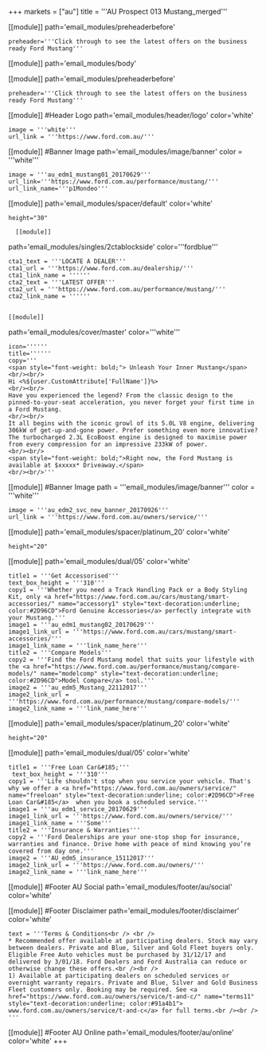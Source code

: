 +++
markets = ["au"]
title = '''AU Prospect 013 Mustang_merged'''


[[module]]
path='email_modules/preheaderbefore'

	preheader='''Click through to see the latest offers on the business ready Ford Mustang'''

[[module]]
path='email_modules/body'

[[module]]
path='email_modules/preheaderbefore'

	preheader='''Click through to see the latest offers on the business ready Ford Mustang'''
    
[[module]] #Header Logo
path='email_modules/header/logo'
color='white'

	image = '''white'''
	url_link = '''https://www.ford.com.au/'''


[[module]] #Banner Image
path='email_modules/image/banner'
color = '''white'''

	image = '''au_edm1_mustang01_20170629'''
    url_link='''https://www.ford.com.au/performance/mustang/'''
	url_link_name='''p1Mondeo'''
   
   [[module]]
path='email_modules/spacer/default'
color='white'

	height="30"
    
      [[module]]
path='email_modules/singles/2ctablockside'
color='''fordblue'''

	cta1_text = '''LOCATE A DEALER'''
	cta1_url = '''https://www.ford.com.au/dealership/'''
	cta1_link_name = ''''''
	cta2_text = '''LATEST OFFER'''
	cta2_url = '''https://www.ford.com.au/performance/mustang/'''
	cta2_link_name = ''''''


	[[module]]
path='email_modules/cover/master'
color='''white'''

	icon=''''''
	title=''''''
	copy='''
    <span style="font-weight: bold;"> Unleash Your Inner Mustang</span>
    <br/><br/>
    Hi <%${user.CustomAttribute['FullName']}%>
    <br/><br/>
    Have you experienced the legend? From the classic design to the pinned-to-your-seat acceleration, you never forget your first time in a Ford Mustang.
    <br/><br/>
    It all begins with the iconic growl of its 5.0L V8 engine, delivering 306kW of get-up-and-gone power. Prefer something even more innovative? The turbocharged 2.3L EcoBoost engine is designed to maximise power from every compression for an impressive 233kW of power.
    <br/><br/> 
    <span style="font-weight: bold;">Right now, the Ford Mustang is available at $xxxxx* Driveaway.</span> 
    <br/><br/>'''


[[module]] #Banner Image
path = '''email_modules/image/banner'''
color = '''white'''

	image = '''au_edm2_svc_new_banner_20170926'''
	url_link = '''https://www.ford.com.au/owners/service/'''
   
   
[[module]]
path='email_modules/spacer/platinum_20'
color='white'

	height="20"
    
  [[module]]
path='email_modules/dual/05'
color='white'

    title1 = '''Get Accessorised'''
    text_box_height = '''310'''
	copy1 = '''Whether you need a Track Handling Pack or a Body Styling Kit, only <a href="https://www.ford.com.au/cars/mustang/smart-accessories/" name="accessory1" style="text-decoration:underline; color:#2D96CD">Ford Genuine Accessories</a> perfectly integrate with your Mustang.'''
	image1 = '''au_edm1_mustang02_20170629'''
	image1_link_url = '''https://www.ford.com.au/cars/mustang/smart-accessories/'''
	image1_link_name = '''link_name_here'''
	title2 = '''Compare Models'''
	copy2 = '''Find the Ford Mustang model that suits your lifestyle with the <a href="https://www.ford.com.au/performance/mustang/compare-models/" name="modelcomp" style="text-decoration:underline; color:#2D96CD">Model Compare</a> tool.'''
	image2 = '''au_edm5_Mustang_22112017'''
	image2_link_url = '''https://www.ford.com.au/performance/mustang/compare-models/'''
	image2_link_name = '''link_name_here'''
	

[[module]]
path='email_modules/spacer/platinum_20'
color='white'

	height="20"

[[module]]
path='email_modules/dual/05'
color='white'

	title1 = '''Free Loan Car&#185;'''
     text_box_height = '''310'''
	copy1 = '''Life shouldn't stop when you service your vehicle. That's why we offer a <a href="https://www.ford.com.au/owners/service/" name="freeloan" style="text-decoration:underline; color:#2D96CD">Free Loan Car&#185</a>  when you book a scheduled service.'''
	image1 = '''au_edm1_service_20170629'''
	image1_link_url = '''https://www.ford.com.au/owners/service/'''
	image1_link_name = '''Some'''
	title2 = '''Insurance & Warranties'''
	copy2 = '''Ford Dealerships are your one-stop shop for insurance, warranties and finance. Drive home with peace of mind knowing you’re covered from day one.'''
	image2 = '''AU_edm5_insurance_15112017'''
	image2_link_url = '''https://www.ford.com.au/owners/'''
	image2_link_name = '''link_name_here'''

[[module]] #Footer AU Social
path='email_modules/footer/au/social'
color='white'

[[module]] #Footer Disclaimer
path='email_modules/footer/disclaimer'
color='white'

    text = '''Terms & Conditions<br /> <br />
	* Recommended offer available at participating dealers. Stock may vary between dealers. Private and Blue, Silver and Gold Fleet buyers only. Eligible Free Auto vehicles must be purchased by 31/12/17 and delivered by 3/01/18. Ford Dealers and Ford Australia can reduce or otherwise change these offers.<br /><br />
    1) Available at participating dealers on scheduled services or overnight warranty repairs. Private and Blue, Silver and Gold Business Fleet customers only. Booking may be required. See <a href="https://www.ford.com.au/owners/service/t-and-c/" name="terms11" style="text-decoration:underline; color:#91a4b1"> www.ford.com.au/owners/service/t-and-c</a> for full terms.<br /><br />
	'''


[[module]] #Footer AU Online
path='email_modules/footer/au/online'
color='white'
+++
